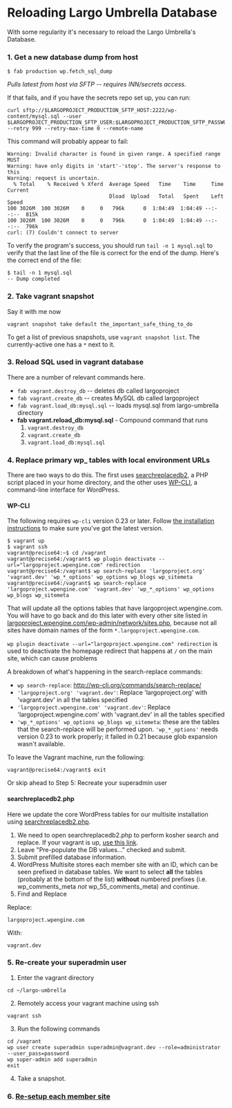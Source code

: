 # Reloading Largo Umbrella Database

With some regularity it's necessary to reload the Largo Umbrella's Database.

### 1. Get a new database dump from host

```
$ fab production wp.fetch_sql_dump
```
*Pulls latest from host via SFTP -- requires INN/secrets access.*

If that fails, and if you have the secrets repo set up, you can run:

```
curl sftp://$LARGOPROJECT_PRODUCTION_SFTP_HOST:2222/wp-content/mysql.sql --user $LARGOPROJECT_PRODUCTION_SFTP_USER:$LARGOPROJECT_PRODUCTION_SFTP_PASSWORD --retry 999 --retry-max-time 0 --remote-name
```

This command will probably appear to fail:

```
Warning: Invalid character is found in given range. A specified range MUST 
Warning: have only digits in 'start'-'stop'. The server's response to this 
Warning: request is uncertain.
  % Total    % Received % Xferd  Average Speed   Time    Time     Time  Current
                                 Dload  Upload   Total   Spent    Left  Speed
100 3026M  100 3026M    0     0   796k      0  1:04:49  1:04:49 --:--:--  815k
100 3026M  100 3026M    0     0   796k      0  1:04:49  1:04:49 --:--:--  796k
curl: (7) Couldn't connect to server
```

To verify the program's success, you should run `tail -n 1 mysql.sql` to verify that the last line of the file is correct for the end of the dump. Here's the correct end of the file:

```
$ tail -n 1 mysql.sql
-- Dump completed
```

### 2. Take vagrant snapshot

Say it with me now

```
vagrant snapshot take default the_important_safe_thing_to_do
```

To get a list of previous snapshots, use `vagrant snapshot list`. The currently-active one has a `*` next to it.

### 3. Reload SQL used in vagrant database

There are a number of relevant commands here.
* ```fab vagrant.destroy_db``` -- deletes db called largoproject
* ```fab vagrant.create_db``` -- creates MySQL db called largoproject
* ```fab vagrant.load_db:mysql.sql``` -- loads mysql.sql from largo-umbrella directory
* **fab vagrant.reload_db:mysql.sql** - Compound command that runs
    1. ```vagrant.destroy_db```
    1. ```vagrant.create_db```
    1. ```vagrant.load_db:mysql.sql```

### 4. Replace primary wp_ tables with local environment URLs

There are two ways to do this. The first uses [searchreplacedb2](https://interconnectit.com/products/search-and-replace-for-wordpress-databases/), a PHP script placed in your home directory, and the other uses [WP-CLI](http://wp-cli.org/), a command-line interface for WordPress.

#### WP-CLI

The following requires `wp-cli` version 0.23 or later. Follow [the installation instructions](http://wp-cli.org/) to make sure you've got the latest version.

```
$ vagrant up
$ vagrant ssh
vagrant@precise64:~$ cd /vagrant
vagrant@precise64:/vagrant$ wp plugin deactivate --url="largoproject.wpengine.com" redirection
vagrant@precise64:/vagrant$ wp search-replace 'largoproject.org' 'vagrant.dev' 'wp_*_options' wp_options wp_blogs wp_sitemeta
vagrant@precise64:/vagrant$ wp search-replace 'largoproject.wpengine.com' 'vagrant.dev' 'wp_*_options' wp_options wp_blogs wp_sitemeta
```

That will update all the options tables that have largoproject.wpengine.com. You will have to go back and do this later with every other site listed in [largoproject.wpengine.com/wp-admin/network/sites.php](//largoproject.wpengine.com/wp-admin/network/sites.php), because not all sites have domain names of the form `*.largoproject.wpengine.com`.

`wp plugin deactivate --url="largoproject.wpengine.com" redirection` is used to deactivate the homepage redirect that happens at `/` on the main site, which can cause problems

A breakdown of what's happening in the search-replace commands:

- `wp search-replace`: http://wp-cli.org/commands/search-replace/
- `'largoproject.org' 'vagrant.dev'`: Replace 'largoproject.org' with 'vagrant.dev' in all the tables specified
- `'largoproject.wpengine.com' 'vagrant.dev'`: Replace 'largoproject.wpengine.com' with 'vagrant.dev' in all the tables specified
- `'wp_*_options' wp_options wp_blogs wp_sitemeta`: these are the tables that the search-replace will be performed upon. `'wp_*_options'` needs version 0.23 to work properly; it failed in 0.21 because glob expansion wasn't available.

To leave the Vagrant machine, run the following:

```
vagrant@precise64:/vagrant$ exit
```

Or skip ahead to Step 5: Recreate your superadmin user

#### searchreplacedb2.php

Here we update the core WordPress tables for our multisite installation using [searchreplacedb2.php](https://interconnectit.com/products/search-and-replace-for-wordpress-databases/).

1. We need to open searchreplacedb2.php to perform kosher search and replace. If your vagrant is up, [use this link](http://vagrant.dev/searchreplacedb2.php).
2. Leave "Pre-populate the DB values..." checked and submit.
3. Submit prefilled database information.
4. WordPress Multisite stores each member site with an ID, which can be seen prefixed in database tables. We want to select **all** the tables (probably at the bottom of the list) **without** numbered prefixes (i.e. wp_comments_meta *not* wp_55_comments_meta) and continue.
5. Find and Replace

Replace:
```
largoproject.wpengine.com
```
With:
```
vagrant.dev
```

### 5. Re-create your superadmin user

1. Enter the vagrant directory
```
cd ~/largo-umbrella
```
2. Remotely access your vagrant machine using ssh
```
vagrant ssh
```
3. Run the following commands
```
cd /vagrant
wp user create superadmin superadmin@vagrant.dev --role=administrator --user_pass=password
wp super-admin add superadmin
exit
```
4. Take a snapshot.

### 6. [Re-setup each member site](member-site-setup.md)
